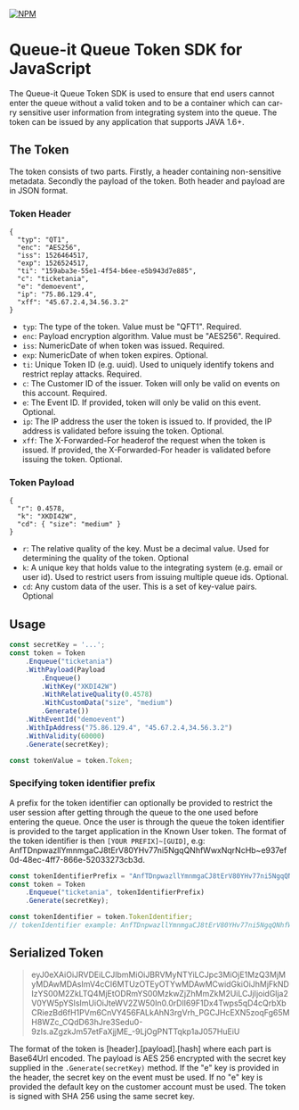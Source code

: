 [![NPM](https://nodeico.herokuapp.com/@queue-it/queue-token.svg)](https://www.npmjs.com/package/@queue-it/queue-token)

# Queue-it Queue Token SDK for JavaScript 
The Queue-it Queue Token SDK is used to ensure that end users cannot enter the queue without a valid token and to be a container which can car-ry sensitive user information from integrating system into the queue. The token can be issued by any application that supports JAVA 1.6+.
## The Token
The token consists of two parts. Firstly, a header containing non-sensitive metadata. Secondly the payload of the token.
Both header and payload are in JSON format.
### Token Header
```
{ 
  "typ": "QT1",
  "enc": "AES256",
  "iss": 1526464517,
  "exp": 1526524517,
  "ti": "159aba3e-55e1-4f54-b6ee-e5b943d7e885",
  "c": "ticketania", 
  "e": "demoevent",
  "ip": "75.86.129.4",
  "xff": "45.67.2.4,34.56.3.2"
}
```
- `typ`: The type of the token. Value must be "QFT1". Required.
- `enc`: Payload encryption algorithm. Value must be "AES256". Required.
- `iss`: NumericDate of when token was issued. Required.
- `exp`: NumericDate of when token expires. Optional.
- `ti`: Unique Token ID (e.g. uuid). Used to uniquely identify tokens and restrict replay attacks. Required.
- `c`: The Customer ID of the issuer. Token will only be valid on events on this account. Required.
- `e`: The Event ID. If provided, token will only be valid on this event. Optional.
- `ip`: The IP address the user the token is issued to. If provided, the IP address is validated before issuing the token. Optional.
- `xff`: The X-Forwarded-For headerof the request when the token is issued. If provided, the X-Forwarded-For header is validated before issuing the token. Optional.

### Token Payload
```
{ 
  "r": 0.4578,
  "k": "XKDI42W",
  "cd": { "size": "medium" }
}
```
- `r`: The relative quality of the key. Must be a decimal value. Used for determining the quality of the token. Optional
- `k`: A unique key that holds value to the integrating system (e.g. email or user id). Used to restrict users from issuing multiple queue ids. Optional.
- `cd`: Any custom data of the user. This is a set of key-value pairs. Optional

## Usage

```javascript
const secretKey = '...';
const token = Token
    .Enqueue("ticketania")
    .WithPayload(Payload
        .Enqueue()
        .WithKey("XKDI42W")
        .WithRelativeQuality(0.4578)
        .WithCustomData("size", "medium")
        .Generate())
    .WithEventId("demoevent")
    .WithIpAddress("75.86.129.4", "45.67.2.4,34.56.3.2")
    .WithValidity(60000)
    .Generate(secretKey);

const tokenValue = token.Token;
```

### Specifying token identifier prefix
A prefix for the token identifier can optionally be provided to restrict the user session after getting through the queue to the one used before entering the queue. Once the user is through the queue the token identifier is provided to the target application in the Known User token. The format of the token identifier is then `[YOUR PREFIX]~[GUID]`, e.g: AnfTDnpwazllYmnmgaCJ8tErV80YHv77ni5NgqQNhfWwxNqrNcHb~e937ef0d-48ec-4ff7-866e-52033273cb3d.

```javascript
const tokenIdentifierPrefix = "AnfTDnpwazllYmnmgaCJ8tErV80YHv77ni5NgqQNhfWwxNqrNcHb";
const token = Token
    .Enqueue("ticketania", tokenIdentifierPrefix)
    .Generate(secretKey);

const tokenIdentifier = token.TokenIdentifier;
// tokenIdentifier example: AnfTDnpwazllYmnmgaCJ8tErV80YHv77ni5NgqQNhfWwxNqrNcHb~e937ef0d-48ec-4ff7-866e-52033273cb3d
```

## Serialized Token
> eyJ0eXAiOiJRVDEiLCJlbmMiOiJBRVMyNTYiLCJpc3MiOjE1MzQ3MjMyMDAwMDAsImV4cCI6MTUzOTEyOTYwMDAwMCwidGkiOiJhMjFkNDIzYS00M2ZkLTQ4MjEtODRmYS00MzkwZjZhMmZkM2UiLCJjIjoidGlja2V0YW5pYSIsImUiOiJteWV2ZW50In0.0rDlI69F1Dx4Twps5qD4cQrbXbCRiezBd6fH1PVm6CnVY456FALkAhN3rgVrh_PGCJHcEXN5zoqFg65MH8WZc_CQdD63hJre3Sedu0-9zIs.aZgzkJm57etFaXjjME_-9LjOgPNTTqkp1aJ057HuEiU

The format of the token is [header].[payload].[hash] where each part is Base64Url encoded. 
The payload is AES 256 encrypted with the secret key supplied in the `.Generate(secretKey)` method. 
If the "e" key is provided in the header, the secret key on the event must be used. 
If no "e" key is provided the default key on the customer account must be used.
The token is signed with SHA 256 using the same secret key.
